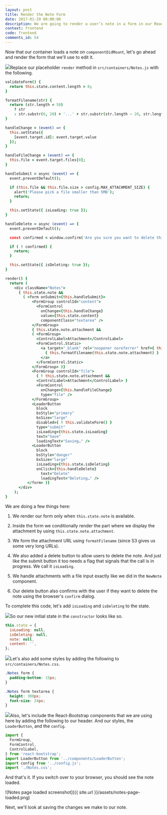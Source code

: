 ```yaml
---
layout: post
title: Render the Note Form
date: 2017-01-29 00:00:00
description: We are going to render a user’s note in a form in our React.js app. To render the form fields, we’ll use React-Bootstrap’s FormGroup and FormControl components.
context: frontend
code: frontend
comments_id: 54
---
```


Now that our container loads a note on `componentDidMount`, let's go ahead and render the form that we'll use to edit it.

<img class="code-marker" src="{{ site.url }}/assets/s.png" />Replace our placeholder `render` method in `src/containers/Notes.js` with the following.

``` coffee
validateForm() {
  return this.state.content.length > 0;
}

formatFilename(str) {
  return (str.length < 50)
    ? str
    : str.substr(0, 20) + '...' + str.substr(str.length - 20, str.length);
}

handleChange = (event) => {
  this.setState({
    [event.target.id]: event.target.value
  });
}

handleFileChange = (event) => {
  this.file = event.target.files[0];
}

handleSubmit = async (event) => {
  event.preventDefault();

  if (this.file && this.file.size > config.MAX_ATTACHMENT_SIZE) {
    alert('Please pick a file smaller than 5MB');
    return;
  }

  this.setState({ isLoading: true });
}

handleDelete = async (event) => {
  event.preventDefault();

  const confirmed = window.confirm('Are you sure you want to delete this note?');

  if ( ! confirmed) {
    return;
  }

  this.setState({ isDeleting: true });
}

render() {
  return (
    <div className="Notes">
      { this.state.note &&
        ( <form onSubmit={this.handleSubmit}>
            <FormGroup controlId="content">
              <FormControl
                onChange={this.handleChange}
                value={this.state.content}
                componentClass="textarea" />
            </FormGroup>
            { this.state.note.attachment &&
            ( <FormGroup>
              <ControlLabel>Attachment</ControlLabel>
              <FormControl.Static>
                <a target="_blank" rel="noopener noreferrer" href={ this.state.note.attachment }>
                  { this.formatFilename(this.state.note.attachment) }
                </a>
              </FormControl.Static>
            </FormGroup> )}
            <FormGroup controlId="file">
              { ! this.state.note.attachment &&
              <ControlLabel>Attachment</ControlLabel> }
              <FormControl
                onChange={this.handleFileChange}
                type="file" />
            </FormGroup>
            <LoaderButton
              block
              bsStyle="primary"
              bsSize="large"
              disabled={ ! this.validateForm() }
              type="submit"
              isLoading={this.state.isLoading}
              text="Save"
              loadingText="Saving…" />
            <LoaderButton
              block
              bsStyle="danger"
              bsSize="large"
              isLoading={this.state.isDeleting}
              onClick={this.handleDelete}
                text="Delete"
                loadingText="Deleting…" />
          </form> )}
      </div>
    );
}
```

We are doing a few things here:

1. We render our form only when `this.state.note` is available.

2. Inside the form we conditionally render the part where we display the attachment by using `this.state.note.attachment`.

3. We form the attachment URL using `formatFilename` (since S3 gives us some very long URLs).

4. We also added a delete button to allow users to delete the note. And just like the submit button it too needs a flag that signals that the call is in progress. We call it `isLoading`.

5. We handle attachments with a file input exactly like we did in the `NewNote` component.

6. Our delete button also confirms with the user if they want to delete the note using the browser's `confirm` dialog.

To complete this code, let's add `isLoading` and `isDeleting` to the state.

<img class="code-marker" src="{{ site.url }}/assets/s.png" />So our new initial state in the `constructor` looks like so.

``` javascript
this.state = {
  isLoading: null,
  isDeleting: null,
  note: null,
  content: '',
};
```

<img class="code-marker" src="{{ site.url }}/assets/s.png" />Let's also add some styles by adding the following to `src/containers/Notes.css`.

``` css
.Notes form {
  padding-bottom: 15px;
}

.Notes form textarea {
  height: 300px;
  font-size: 24px;
}
```

<img class="code-marker" src="{{ site.url }}/assets/s.png" />Also, let's include the React-Bootstrap components that we are using here by adding the following to our header. And our styles, the `LoaderButton`, and the `config`.

``` javascript
import {
  FormGroup,
  FormControl,
  ControlLabel,
} from 'react-bootstrap';
import LoaderButton from '../components/LoaderButton';
import config from '../config.js';
import './Notes.css';
```

And that's it. If you switch over to your browser, you should see the note loaded.

![Notes page loaded screenshot]({{ site.url }}/assets/notes-page-loaded.png)

Next, we'll look at saving the changes we make to our note.
